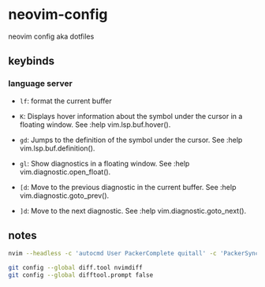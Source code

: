 # neovim-config
neovim config aka dotfiles

## keybinds

### language server
* `lf`: format the current buffer

* `K`: Displays hover information about the symbol under the cursor in a floating window. See :help vim.lsp.buf.hover().

* `gd`: Jumps to the definition of the symbol under the cursor. See :help vim.lsp.buf.definition().

* `gl`: Show diagnostics in a floating window. See :help vim.diagnostic.open_float().
* `[d`: Move to the previous diagnostic in the current buffer. See :help vim.diagnostic.goto_prev().
* `]d`: Move to the next diagnostic. See :help vim.diagnostic.goto_next().

## notes

```bash
nvim --headless -c 'autocmd User PackerComplete quitall' -c 'PackerSync'
```

```bash
git config --global diff.tool nvimdiff
git config --global difftool.prompt false
```

